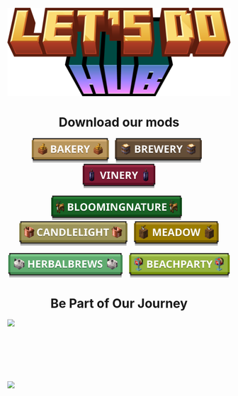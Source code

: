<p align="center">
    <img src="./.github/assets/logo.png" height="200" />
</p>
<h1 align="center">Download our mods</h1>
<p align="center">
    <a href="https://modrinth.com/mod/lets-do-bakery"><img src="./.github/assets/bakery.png" height="55" /></a>   
    <a href="https://modrinth.com/mod/lets-do-brewery"><img src="./.github/assets/brewery.png" height="55" /></a>   
    <a href="https://modrinth.com/mod/vinery"><img src="./.github/assets/vinery.png" height="55" /></a>
</p>
<p align="center">
    <a href="https://modrinth.com/mod/lets-do-bloomingnature"><img src="./.github/assets/bloomingnature.png" height="55" /></a>   
    <a href="https://modrinth.com/mod/lets-do-candlelight"><img src="./.github/assets/candlelight.png" height="55" /></a>   
    <a href="https://modrinth.com/mod/lets-do-meadow"><img src="./.github/assets/meadow.png" height="55" /></a>
</p>
<p align="center">
    <a href="https://modrinth.com/mod/lets-do-herbalbrews"><img src="./.github/assets/herbalbrews.png" height="55" /></a>   
    <a href="https://modrinth.com/mod/lets-do-beachparty"><img src="./.github/assets/beachparty.png" height="55" /></a>
</p>

<h1 align="center">Be Part of Our Journey</h1>
<p align="center">
    <a title="Discord" href="https://discord.gg/Vqu6wYZwdZ">
        <img src="https://1000logos.net/wp-content/uploads/2021/06/Discord-logo-2015.png" height="140" style="display: block; margin-left: auto; margin-right: auto;" />
    </a>
    <a title="Patreon" href="https://www.patreon.com/user?u=78595058">
        <picture>
            <source srcset="https://i.ibb.co/4R738W0/patreon-logo-icon-170869-dark.png" media="(prefers-color-scheme: dark)">
            <img src="https://cdn.icon-icons.com/icons2/2699/PNG/512/patreon_logo_icon_170869.png" height="140" style="display: block; margin-left: auto; margin-right: auto;">
        </picture>
    </a>
</p>
